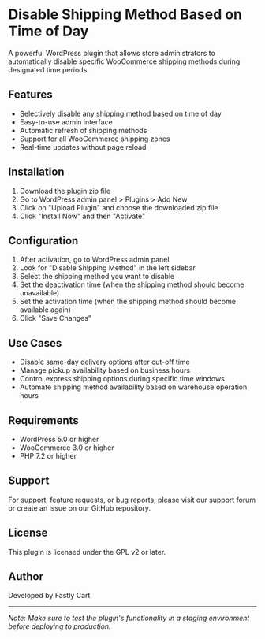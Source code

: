 # Disable Shipping Method Based on Time of Day

A powerful WordPress plugin that allows store administrators to automatically disable specific WooCommerce shipping methods during designated time periods.

## Features

- Selectively disable any shipping method based on time of day
- Easy-to-use admin interface
- Automatic refresh of shipping methods
- Support for all WooCommerce shipping zones
- Real-time updates without page reload

## Installation

1. Download the plugin zip file
2. Go to WordPress admin panel > Plugins > Add New
3. Click on "Upload Plugin" and choose the downloaded zip file
4. Click "Install Now" and then "Activate"

## Configuration

1. After activation, go to WordPress admin panel
2. Look for "Disable Shipping Method" in the left sidebar
3. Select the shipping method you want to disable
4. Set the deactivation time (when the shipping method should become unavailable)
5. Set the activation time (when the shipping method should become available again)
6. Click "Save Changes"

## Use Cases

- Disable same-day delivery options after cut-off time
- Manage pickup availability based on business hours
- Control express shipping options during specific time windows
- Automate shipping method availability based on warehouse operation hours

## Requirements

- WordPress 5.0 or higher
- WooCommerce 3.0 or higher
- PHP 7.2 or higher

## Support

For support, feature requests, or bug reports, please visit our support forum or create an issue on our GitHub repository.

## License

This plugin is licensed under the GPL v2 or later.

## Author

Developed by Fastly Cart

---

*Note: Make sure to test the plugin's functionality in a staging environment before deploying to production.*